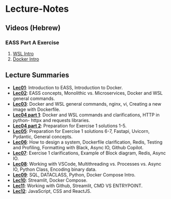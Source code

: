 # Lecture-Notes

## Videos (Hebrew)

### EASS Part A Exercise

1. [WSL Intro](https://www.youtube.com/watch?v=MFJNuEx0bRU&list=PLXznh3cpSlcAOvDGx8dfZer35A99P5-KV&index=1)
2. [Docker Intro](https://www.youtube.com/watch?v=xWMFlb1yXJY&list=PLXznh3cpSlcAOvDGx8dfZer35A99P5-KV&index=2)

## Lecture Summaries

- **[Lec01](/Lec01)**: Introduction to EASS, Introduction to Docker.  
- **[Lec02](/Lec02)**: EASS concepts, Monolithic vs. Microservices, Docker and WSL general commands.  
- **[Lec03](/Lec03)**: Docker and WSL general commands, nginx, vi, Creating a new image with Dockerfile.  
- **[Lec04 part 1](/Lec04)**: Docker and WSL commands and clarifications, HTTP in python- httpx and requests libraries.  
- **[Lec04 part 2](/Lec04)**: Preparation for Exercise 1 solutions 1-5.  
- **[Lec05](/Lec05)**: Preparation for Exercise 1 solutions 6-7, Fastapi, Uvicorn, Pydantic, General concepts.  
- **[Lec06](/Lec06)**: How to design a system, Dockerfile clarification, Redis, Testing and Profiling, Formatting with Black, Async IO, Github Copilot.  
- **[Lec07](/Lec07)**: Exercise 1 clarifications, Example of Block diagram, Redis, Async IO.  
- **[Lec08](/Lec08)**: Working with VSCode, Multithreading vs. Processes vs. Async IO, Python Class, Encoding binary data.
- **[Lec09](/Lec09)**: SQL, DATACLASS, Python, Docker Compose Intro.
- **[Lec10](/Lec10)**: Streamlit, Docker Compose.
- **[Lec11](/Lec11)**: Working with Github, Streamlit, CMD VS ENTRYPOINT.
- **[Lec12](/Lec12)**: JavaScript, CSS and ReactJS.
